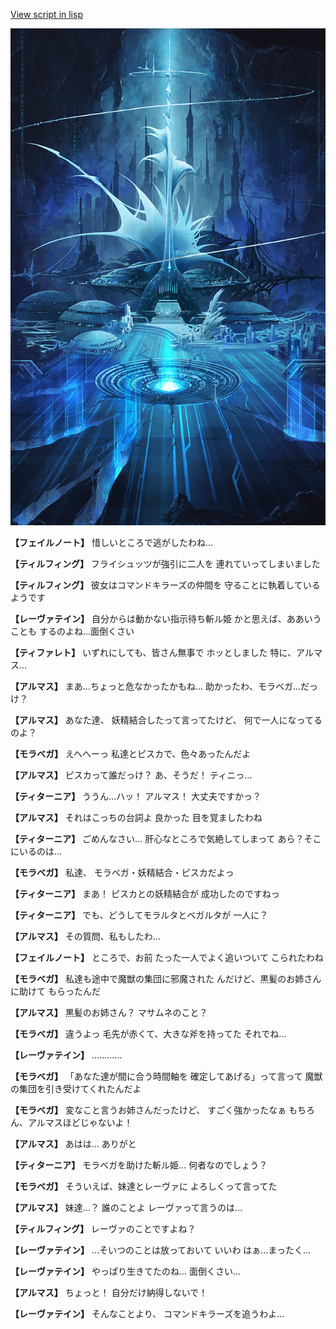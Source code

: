 [View script in lisp](../scripts/110150230.txt)

![profound_nolight.png](../images/backgrounds/profound_nolight.png)

**【フェイルノート】**
惜しいところで逃がしたわね…

**【ティルフィング】**
フライシュッツが強引に二人を
連れていってしまいました

**【ティルフィング】**
彼女はコマンドキラーズの仲間を
守ることに執着しているようです

**【レーヴァテイン】**
自分からは動かない指示待ち斬ル姫
かと思えば、ああいうことも
するのよね…面倒くさい

**【ティファレト】**
いずれにしても、皆さん無事で
ホッとしました
特に、アルマス…

**【アルマス】**
まあ…ちょっと危なかったかもね…
助かったわ、モラベガ…だっけ？

**【アルマス】**
あなた達、
妖精結合したって言ってたけど、
何で一人になってるのよ？

**【モラベガ】**
えへへーっ
私達とピスカで、色々あったんだよ

**【アルマス】**
ピスカって誰だっけ？
あ、そうだ！
ティニっ…

**【ティターニア】**
ううん…ハッ！
アルマス！
大丈夫ですかっ？

**【アルマス】**
それはこっちの台詞よ
良かった
目を覚ましたわね

**【ティターニア】**
ごめんなさい…
肝心なところで気絶してしまって
あら？そこにいるのは…

**【モラベガ】**
私達、
モラベガ・妖精結合・ピスカだよっ

**【ティターニア】**
まあ！
ピスカとの妖精結合が
成功したのですねっ

**【ティターニア】**
でも、どうしてモラルタとベガルタが
一人に？

**【アルマス】**
その質問、私もしたわ…

**【フェイルノート】**
ところで、お前
たった一人でよく追いついて
こられたわね

**【モラベガ】**
私達も途中で魔獣の集団に邪魔された
んだけど、黒髪のお姉さんに助けて
もらったんだ

**【アルマス】**
黒髪のお姉さん？
マサムネのこと？

**【モラベガ】**
違うよっ
毛先が赤くて、大きな斧を持ってた
それでね…

**【レーヴァテイン】**
…………

**【モラベガ】**
「あなた達が間に合う時間軸を
確定してあげる」って言って
魔獣の集団を引き受けてくれたんだよ

**【モラベガ】**
変なこと言うお姉さんだったけど、
すごく強かったなぁ
もちろん、アルマスほどじゃないよ！

**【アルマス】**
あはは…
ありがと

**【ティターニア】**
モラベガを助けた斬ル姫…
何者なのでしょう？

**【モラベガ】**
そういえば、妹達とレーヴァに
よろしくって言ってた

**【アルマス】**
妹達…？
誰のことよ
レーヴァって言うのは…

**【ティルフィング】**
レーヴァのことですよね？

**【レーヴァテイン】**
…そいつのことは放っておいて
いいわ
はぁ…まったく…

**【レーヴァテイン】**
やっぱり生きてたのね…
面倒くさい…

**【アルマス】**
ちょっと！
自分だけ納得しないで！

**【レーヴァテイン】**
そんなことより、
コマンドキラーズを追うわよ…